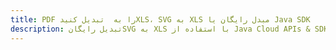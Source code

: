 ---title: PDF را به  تبدیل کنیدXLS، SVG به XLS مبدل رایگان یا Java SDKdescription: تبدیل رایگانSVG به XLS با استفاده از Java Cloud APIs & SDK همچنین اسناد PDF را در Cloud ایجاد، ویرایش و رندر کنید.---